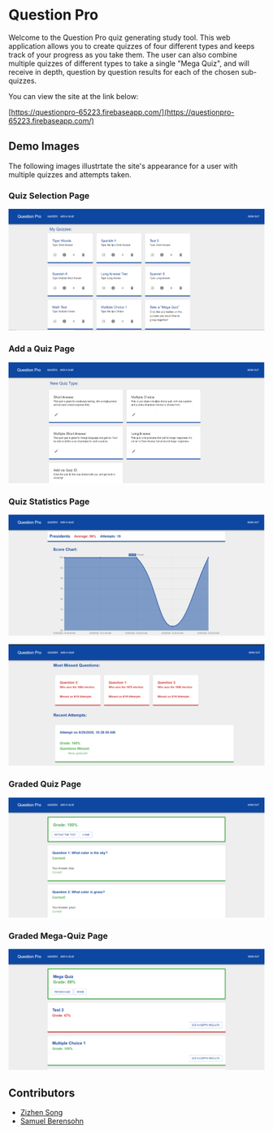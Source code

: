 # Question Pro

Welcome to the Question Pro quiz generating study tool. This web application allows you to create quizzes of four different types and keeps track of your progress as you take them. The user can also combine multiple quizzes of different types to take a single "Mega Quiz", and will receive in depth, question by question results for each of the chosen sub-quizzes. 

You can view the site at the link below:

[https://questionpro-65223.firebaseapp.com/](https://questionpro-65223.firebaseapp.com/)


## Demo Images
The following images illustrtate the site's appearance for a user with multiple quizzes and attempts taken.


### Quiz Selection Page
![Quizzes](./demo-images/Quiz-Page.PNG)

### Add a Quiz Page
![Add Quiz](./demo-images/Add-Quizzes.PNG)

### Quiz Statistics Page
![Score Chart](./demo-images/Score-Chart.PNG)

![Statistics](./demo-images/Stats.PNG)

### Graded Quiz Page
![Grades](./demo-images/Grade-Page.PNG)

### Graded Mega-Quiz Page
![Mega Quiz Grades](./demo-images/Mega-Quiz-Results.PNG)
## Contributors

- [Zizhen Song](https://github.com/HolderOfTime99)
- [Samuel Berensohn](https://github.com/sberen)
